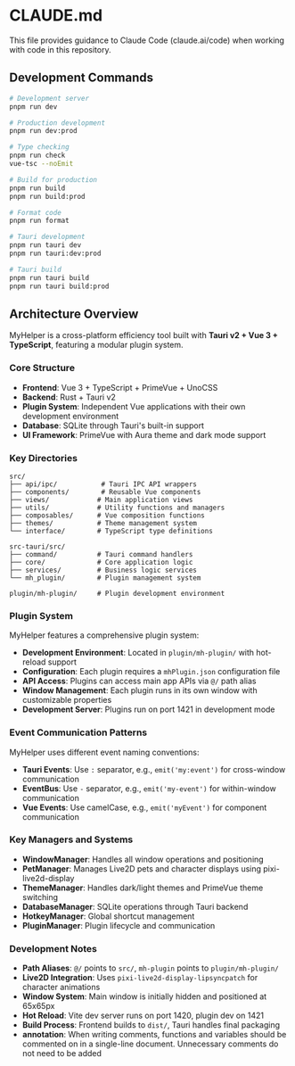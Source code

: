 # CLAUDE.md

This file provides guidance to Claude Code (claude.ai/code) when working with code in this repository.

## Development Commands

```bash
# Development server
pnpm run dev

# Production development
pnpm run dev:prod

# Type checking
pnpm run check
vue-tsc --noEmit

# Build for production
pnpm run build
pnpm run build:prod

# Format code
pnpm run format

# Tauri development
pnpm run tauri dev
pnpm run tauri:dev:prod

# Tauri build
pnpm run tauri build
pnpm run tauri build:prod
```

## Architecture Overview

MyHelper is a cross-platform efficiency tool built with **Tauri v2 + Vue 3 + TypeScript**, featuring a modular plugin system.

### Core Structure

- **Frontend**: Vue 3 + TypeScript + PrimeVue + UnoCSS
- **Backend**: Rust + Tauri v2 
- **Plugin System**: Independent Vue applications with their own development environment
- **Database**: SQLite through Tauri's built-in support
- **UI Framework**: PrimeVue with Aura theme and dark mode support

### Key Directories

```
src/
├── api/ipc/           # Tauri IPC API wrappers
├── components/        # Reusable Vue components
├── views/            # Main application views
├── utils/            # Utility functions and managers  
├── composables/      # Vue composition functions
├── themes/           # Theme management system
└── interface/        # TypeScript type definitions

src-tauri/src/
├── command/          # Tauri command handlers
├── core/             # Core application logic
├── services/         # Business logic services
└── mh_plugin/        # Plugin management system

plugin/mh-plugin/     # Plugin development environment
```

### Plugin System

MyHelper features a comprehensive plugin system:

- **Development Environment**: Located in `plugin/mh-plugin/` with hot-reload support
- **Configuration**: Each plugin requires a `mhPlugin.json` configuration file
- **API Access**: Plugins can access main app APIs via `@/` path alias
- **Window Management**: Each plugin runs in its own window with customizable properties
- **Development Server**: Plugins run on port 1421 in development mode

### Event Communication Patterns

MyHelper uses different event naming conventions:

- **Tauri Events**: Use `:` separator, e.g., `emit('my:event')` for cross-window communication
- **EventBus**: Use `-` separator, e.g., `emit('my-event')` for within-window communication  
- **Vue Events**: Use camelCase, e.g., `emit('myEvent')` for component communication

### Key Managers and Systems

- **WindowManager**: Handles all window operations and positioning
- **PetManager**: Manages Live2D pets and character displays using pixi-live2d-display
- **ThemeManager**: Handles dark/light themes and PrimeVue theme switching
- **DatabaseManager**: SQLite operations through Tauri backend
- **HotkeyManager**: Global shortcut management
- **PluginManager**: Plugin lifecycle and communication

### Development Notes

- **Path Aliases**: `@/` points to `src/`, `mh-plugin` points to `plugin/mh-plugin/`
- **Live2D Integration**: Uses `pixi-live2d-display-lipsyncpatch` for character animations
- **Window System**: Main window is initially hidden and positioned at 65x65px
- **Hot Reload**: Vite dev server runs on port 1420, plugin dev on 1421
- **Build Process**: Frontend builds to `dist/`, Tauri handles final packaging
- **annotation**: When writing comments, functions and variables should be commented on in a single-line document. Unnecessary comments do not need to be added